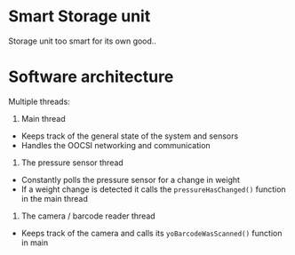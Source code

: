 # Smart Storage unit

Storage unit too smart for its own good..

# Software architecture

Multiple threads:

1. Main thread
  * Keeps track of the general state of the system and sensors
  * Handles the OOCSI networking and communication
1. The pressure sensor thread
  * Constantly polls the pressure sensor for a change in weight
  * If a weight change is detected it calls the `pressureHasChanged()` function in the main thread
1. The camera / barcode reader thread
  * Keeps track of the camera and calls its `yoBarcodeWasScanned()` function in main

